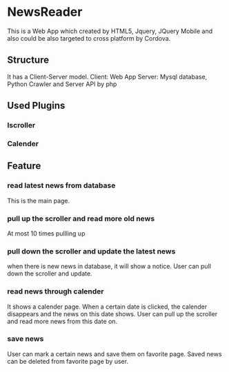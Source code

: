 # NewsReader
This is a Web App which created by HTML5, Jquery, JQuery Mobile and also could be also targeted to cross platform by Cordova.

## Structure
It has a Client-Server model.
Client: Web App
Server: Mysql database, Python Crawler and Server API by php 

## Used Plugins
### Iscroller
### Calender

## Feature

### read latest news from database
This is the main page.

### pull up the scroller and read more old news
At most 10 times pullling up

### pull down the scroller and update the latest news
when there is new news in database, it will show a notice. User can pull down the scroller and update.

### read news through calender
It shows a calender page. When a certain date is clicked, the calender disappears and the news on this date shows.
User can pull up the scroller and read more news from this date on.

### save news
User can mark a certain news and save them on favorite page.
Saved news can be deleted from favorite page by user.







